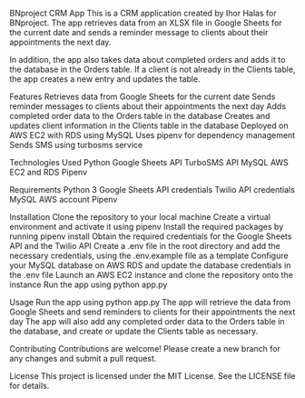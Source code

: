 BNproject CRM App
This is a CRM application created by Ihor Halas for BNproject. The app retrieves data from an XLSX file in Google Sheets for the current date and sends a reminder message to clients about their appointments the next day.

In addition, the app also takes data about completed orders and adds it to the database in the Orders table. If a client is not already in the Clients table, the app creates a new entry and updates the table.

Features
Retrieves data from Google Sheets for the current date
Sends reminder messages to clients about their appointments the next day
Adds completed order data to the Orders table in the database
Creates and updates client information in the Clients table in the database
Deployed on AWS EC2 with RDS using MySQL
Uses pipenv for dependency management
Sends SMS using turbosms service

Technologies Used
Python
Google Sheets API
TurboSMS API
MySQL
AWS EC2 and RDS
Pipenv

Requirements
Python 3
Google Sheets API credentials
Twilio API credentials
MySQL
AWS account
Pipenv

Installation
Clone the repository to your local machine
Create a virtual environment and activate it using pipenv
Install the required packages by running pipenv install
Obtain the required credentials for the Google Sheets API and the Twilio API
Create a .env file in the root directory and add the necessary credentials, using the .env.example file as a template
Configure your MySQL database on AWS RDS and update the database credentials in the .env file
Launch an AWS EC2 instance and clone the repository onto the instance
Run the app using python app.py

Usage
Run the app using python app.py
The app will retrieve the data from Google Sheets and send reminders to clients for their appointments the next day
The app will also add any completed order data to the Orders table in the database, and create or update the Clients table as necessary.

Contributing
Contributions are welcome! Please create a new branch for any changes and submit a pull request.

License
This project is licensed under the MIT License. See the LICENSE file for details.